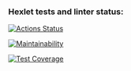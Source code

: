 ### Hexlet tests and linter status:
[![Actions Status](https://github.com/MacNoob/frontend-project-46/workflows/hexlet-check/badge.svg)](https://github.com/MacNoob/frontend-project-46/actions)

[![Maintainability](https://api.codeclimate.com/v1/badges/d287b8ded40df10d2c1f/maintainability)](https://codeclimate.com/github/MacNoob/frontend-project-46/maintainability)

[![Test Coverage](https://api.codeclimate.com/v1/badges/d287b8ded40df10d2c1f/test_coverage)](https://codeclimate.com/github/MacNoob/frontend-project-46/test_coverage)

<script id="asciicast-lkhJ2Oqg7aN3JGxx90XH0PjUQ" src="https://asciinema.org/a/lkhJ2Oqg7aN3JGxx90XH0PjUQ.js" async></script>
